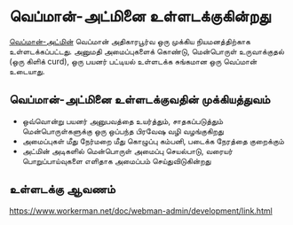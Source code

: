 # வெப்மான்-அட்மினை உள்ளடக்குகின்றது

[வெப்மான்-அட்மின்](https://www.workerman.net/plugin/82) வெப்மான் அதிகாரபூர்வ ஒரு முக்கிய நியமனத்திற்காக உள்ளடக்கப்பட்டது.
அனுமதி அமைப்புகளைக் கொண்டு, மென்பொருள் உருவாக்குதல் (ஒரு கிளிக் curd), ஒரு பயனர் பட்டியல் உள்ளடக்க சுங்கமான ஒரு வெப்மான் உடையாது.

## வெப்மான்-அட்மினை உள்ளடக்குவதின் முக்கியத்துவம்

* ஒவ்வொன்று பயனர் அனுபவத்தை உயர்த்தும், சாதகப்படுத்தும் மென்பொருள்களுக்கு ஒரு ஒப்பந்த பிரவேஷ வழி வழங்குகிறது
* அமைப்புகள் மீது நேர்மறை மீது கொழுப்பு கம்பனி, படைக்க நேரத்தை குறைக்கும்
* அட்மின் அடிகளில் மென்பொருள் அமைப்பு செயல்பாடு, வரையர் பொறுப்பாய்வுகளை எளிதாக அமைப்பம் செய்துவிடுகின்றது

## உள்ளடக்கு ஆவணம்
https://www.workerman.net/doc/webman-admin/development/link.html
